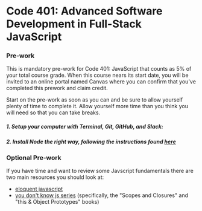 # Code 401: Advanced Software Development in Full-Stack JavaScript

### Pre-work

This is mandatory pre-work for Code 401: JavaScript that counts as 5% of your total course grade. When this course nears its start date, you will be invited to an online portal named Canvas where you can confirm that you've completed this prework and claim credit.

Start on the pre-work as soon as you can and be sure to allow yourself plenty of time to complete it. Allow yourself more time than you think you will need so that you can take breaks.

##### 1. Setup your computer with Terminal, Git, GitHub, and Slack: 
##### 2. Install Node the right way, following the instructions found [here](https://gist.github.com/toastynerd/d3e563522977f6750c32)

### Optional Pre-work
If you have time and want to review some Javscript fundamentals there are two main resources you should look at:
- [eloquent javascript](http://eloquentjavascript.net/)
- [you don't know js series](https://github.com/getify/You-Dont-Know-JS) (specifically, the "Scopes and Closures" and "this & Object Prototypes" books)
